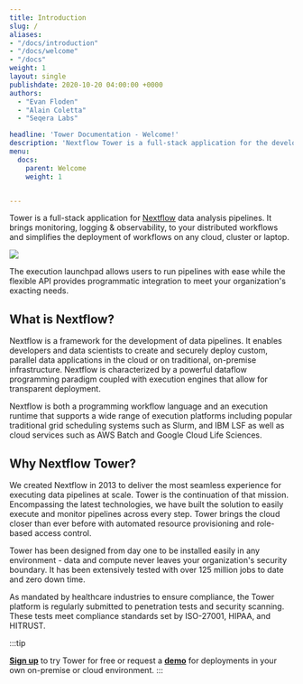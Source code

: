 ```yaml
---
title: Introduction
slug: /
aliases:
- "/docs/introduction"
- "/docs/welcome"
- "/docs"
weight: 1
layout: single
publishdate: 2020-10-20 04:00:00 +0000
authors:
  - "Evan Floden"
  - "Alain Coletta"
  - "Seqera Labs"

headline: 'Tower Documentation - Welcome!'
description: 'Nextflow Tower is a full-stack application for the development, deployment and monitoring of Nextflow data analysis pipelines.'
menu:
  docs:
    parent: Welcome
    weight: 1


---
```


Tower is a full-stack application for [Nextflow](https://www.nextflow.io/) data analysis pipelines. It brings monitoring, logging & observability, to your distributed workflows and simplifies the deployment of workflows on any cloud, cluster or laptop.

![](/uploads/2020/11/overview_image.png)

The execution launchpad allows users to run pipelines with ease while the flexible API provides programmatic integration to meet your organization's exacting needs.


## What is Nextflow?

Nextflow is a framework for the development of data pipelines. It enables developers and data scientists to create and securely deploy custom, parallel data applications in the cloud or on traditional, on-premise infrastructure. Nextflow is characterized by a powerful dataflow programming paradigm coupled with execution engines that allow for transparent deployment.

Nextflow is both a programming workflow language and an execution runtime that supports a wide range of execution platforms including popular traditional grid scheduling systems such as Slurm, and IBM LSF as well as cloud services such as AWS Batch and Google Cloud Life Sciences.

## Why Nextflow Tower?

We created Nextflow in 2013 to deliver the most seamless experience for executing data pipelines at scale. Tower is the continuation of that mission. Encompassing the latest technologies, we have built the solution to easily execute and monitor pipelines across every step. Tower brings the cloud closer than ever before with automated resource provisioning and role-based access control.

Tower has been designed from day one to be installed easily in any environment - data and compute never leaves your organization's security boundary. It has been extensively tested with over 125 million jobs to date and zero down time.

As mandated by healthcare industries to ensure compliance, the Tower platform is regularly submitted to penetration tests and security scanning. These tests meet compliance standards set by ISO-27001, HIPAA, and HITRUST.

:::tip

[**Sign up**](https://tower.nf "Nextflow Tower") to try Tower for free or request a [**demo**](https://meetings.hubspot.com/evan141 "Nextflow Tower Demo") for deployments in your own on-premise or cloud environment.
:::
